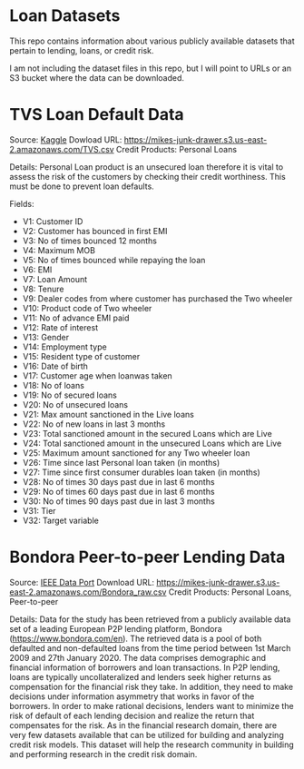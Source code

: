 # Loan Datasets

This repo contains information about various publicly available datasets that pertain to lending, loans, or credit risk.

I am not including the dataset files in this repo, but I will point to URLs or an S3 bucket where the data can be downloaded.

# TVS Loan Default Data

Source: [Kaggle](https://www.kaggle.com/datasets/sjleshrac/tvs-loan-default)
Dowload URL: https://mikes-junk-drawer.s3.us-east-2.amazonaws.com/TVS.csv
Credit Products: Personal Loans

Details: Personal Loan product is an unsecured loan therefore it is vital to assess the risk of the customers by checking their credit worthiness. This must be done to prevent loan defaults.

Fields:

- V1: Customer ID
- V2: Customer has bounced in first EMI
- V3: No of times bounced 12 months
- V4: Maximum MOB
- V5: No of times bounced while repaying the loan
- V6: EMI
- V7: Loan Amount
- V8: Tenure
- V9: Dealer codes from where customer has purchased the Two wheeler
- V10: Product code of Two wheeler
- V11: No of advance EMI paid
- V12: Rate of interest
- V13: Gender
- V14: Employment type
- V15: Resident type of customer
- V16: Date of birth
- V17: Customer age when loanwas taken
- V18: No of loans
- V19: No of secured loans
- V20: No of unsecured loans
- V21: Max amount sanctioned in the Live loans
- V22: No of new loans in last 3 months
- V23: Total sanctioned amount in the secured Loans which are Live
- V24: Total sanctioned amount in the unsecured Loans which are Live
- V25: Maximum amount sanctioned for any Two wheeler loan
- V26: Time since last Personal loan taken (in months)
- V27: Time since first consumer durables loan taken (in months)
- V28: No of times 30 days past due in last 6 months
- V29: No of times 60 days past due in last 6 months
- V30: No of times 90 days past due in last 3 months
- V31: Tier
- V32: Target variable

# Bondora Peer-to-peer Lending Data

Source: [IEEE Data Port](https://ieee-dataport.org/open-access/bondora-peer-peer-lending-data)
Download URL: https://mikes-junk-drawer.s3.us-east-2.amazonaws.com/Bondora_raw.csv
Credit Products: Personal Loans, Peer-to-peer

Details: Data for the study has been retrieved from a publicly available data set of a leading European P2P lending platform, Bondora (https://www.bondora.com/en). The retrieved data is a pool of both defaulted and non-defaulted loans from the time period between 1st March 2009 and 27th January 2020. The data comprises demographic and financial information of borrowers and loan transactions. In P2P lending, loans are typically uncollateralized and lenders seek higher returns as compensation for the financial risk they take. In addition, they need to make decisions under information asymmetry that works in favor of the borrowers. In order to make rational decisions, lenders want to minimize the risk of default of each lending decision and realize the return that compensates for the risk. As in the financial research domain, there are very few datasets available that can be utilized for building and analyzing credit risk models. This dataset will help the research community in building and performing research in the credit risk domain.
